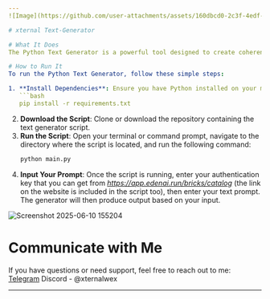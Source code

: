 ```yaml
---
![Image](https://github.com/user-attachments/assets/160dbcd0-2c3f-4edf-961c-adecebf4887d)

# xternal Text-Generator

# What It Does
The Python Text Generator is a powerful tool designed to create coherent and contextually relevant text based on the input prompts you provide. It leverages advanced natural language processing techniques to generate creative writing, articles, dialogue, or even poetry. Whether you're looking for inspiration, need assistance with brainstorming ideas, or want to automate content generation, this text generator is here to help!

# How to Run It
To run the Python Text Generator, follow these simple steps:

1. **Install Dependencies**: Ensure you have Python installed on your machine. You may also need to install necessary libraries using pip:
   ```bash
   pip install -r requirements.txt
   ```
2. **Download the Script**: Clone or download the repository containing the text generator script.
3. **Run the Script**: Open your terminal or command prompt, navigate to the directory where the script is located, and run the following command:
   ```bash
   python main.py
   ```
4. **Input Your Prompt**: Once the script is running, enter your authentication key that you can get from *https://app.edenai.run/bricks/catalog* (the link on the website is included in the script too), then enter your text prompt. The generator will then produce output based on your input.

![Screenshot 2025-06-10 155204](https://github.com/user-attachments/assets/b568bee4-fb62-4c4b-bafd-747b1397c151)


# Communicate with Me
If you have questions or need support, feel free to reach out to me:
[Telegram](https://t.me/vladislav_xternal)
Discord - @xternalwex

---
```

